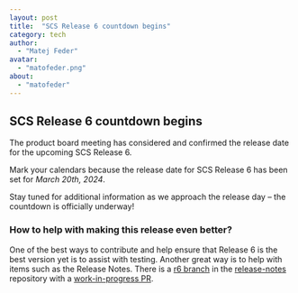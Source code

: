 ```yaml
---
layout: post
title:  "SCS Release 6 countdown begins"
category: tech
author:
  - "Matej Feder"
avatar:
  - "matofeder.png"
about:
  - "matofeder"
---
```


## SCS Release 6 countdown begins

The product board meeting has considered and confirmed the release date for the upcoming SCS Release 6.

Mark your calendars because the release date for SCS Release 6 has been set for *March 20th, 2024*.

Stay tuned for additional information as we approach the release day – the countdown is officially underway!

### How to help with making this release even better?

One of the best ways to contribute and help ensure that Release 6 is the best version yet is to assist with testing.
Another great way is to help with items such as the Release Notes. There is a [r6 branch](https://github.com/SovereignCloudStack/release-notes/tree/feat/r6) in
the [release-notes](https://github.com/SovereignCloudStack/release-notes) repository with a [work-in-progress PR](https://github.com/SovereignCloudStack/release-notes/pull/16).
